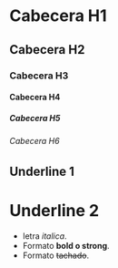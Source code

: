 # Cabecera H1

## Cabecera H2

### Cabecera H3

#### Cabecera H4

##### Cabecera H5

###### Cabecera H6

## Underline 1

# Underline 2

- letra _italica_.
- Formato **bold o strong**.
- Formato ~~tachado~~.
